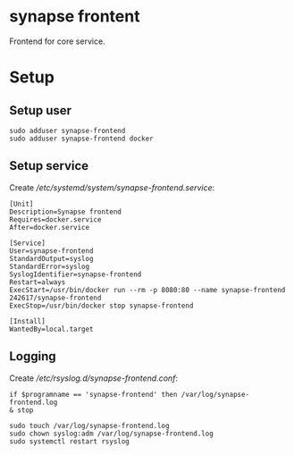 # synapse frontent

Frontend for core service.

# Setup

## Setup user

```
sudo adduser synapse-frontend
sudo adduser synapse-frontend docker
```

## Setup service

Create _/etc/systemd/system/synapse-frontend.service_:

```
[Unit]
Description=Synapse frontend
Requires=docker.service
After=docker.service

[Service]
User=synapse-frontend
StandardOutput=syslog
StandardError=syslog
SyslogIdentifier=synapse-frontend
Restart=always
ExecStart=/usr/bin/docker run --rm -p 8080:80 --name synapse-frontend 242617/synapse-frontend
ExecStop=/usr/bin/docker stop synapse-frontend

[Install]
WantedBy=local.target
```

## Logging

Create _/etc/rsyslog.d/synapse-frontend.conf_:

```
if $programname == 'synapse-frontend' then /var/log/synapse-frontend.log
& stop
```

```
sudo touch /var/log/synapse-frontend.log
sudo chown syslog:adm /var/log/synapse-frontend.log
sudo systemctl restart rsyslog
```
